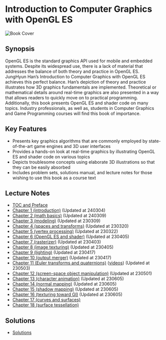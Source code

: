 # Introduction to Computer Graphics with OpenGL ES

![Book Cover](http://media.korea.ac.kr/books/covers/2/eng.jpg)

## Synopsis

OpenGL ES is the standard graphics API used for mobile and embedded systems. Despite its widespread use, there is a lack of material that addresses the balance of both theory and practice in OpenGL ES. JungHyun Han’s Introduction to Computer Graphics with OpenGL ES achieves this perfect balance. Han’s depiction of theory and practice illustrates how 3D graphics fundamentals are implemented. Theoretical or mathematical details around real-time graphics are also presented in a way that allows readers to quickly move on to practical programming. Additionally, this book presents OpenGL ES and shader code on many topics. Industry professionals, as well as, students in Computer Graphics and Game Programming courses will find this book of importance. 

## Key Features

- Presents key graphics algorithms that are commonly employed by state-of-the-art game engines and 3D user interfaces
- Provides a hands-on look at real-time graphics by illustrating OpenGL ES and shader code on various topics
- Depicts troublesome concepts using elaborate 3D illustrations so that they can be easily absorbed
- Includes problem sets, solutions manual, and lecture notes for those wishing to use this book as a course text

## Lecture Notes
- [TOC and Preface](http://media.korea.ac.kr/books/notes/2/TOC%20and%20preface.pdf)
- [Chapter 1 (introduction)](https://docs.google.com/presentation/d/1pXrzl1b4r0V5BGi8d2BqD7Oj3VKwsq4Y/edit?usp=sharing&ouid=102800129687253855450&rtpof=true&sd=true) (Updated at 240304)
- [Chapter 2 (math basics)](https://docs.google.com/presentation/d/1NCTjQTpCIJjy2inKAjttAjdomYRWmpdK/edit?usp=sharing&ouid=102800129687253855450&rtpof=true&sd=true) (Updated at 240309) 
- [Chapter 3 (modeling)](https://drive.google.com/uc?id=1i-PMoSY9FoLF0ywx_b52K1vDZ7XyyqTx&authuser=3&export=download) (Updated at 230309)
- [Chapter 4 (spaces and transforms)](https://drive.google.com/uc?id=16PLiIrnDrRC0AWFLUmbCPvb0VEF4Y8R8&authuser=3&export=download) (Updated at 230320)
- [Chapter 5 (vertex processing)](https://drive.google.com/uc?id=1Br2DomCRjtYuU5H3JY5b2Xlfs5-ll1K0&authuser=3&export=download) (Updated at 230322)
- [Chapter 6 (OpenGL ES and shader)](https://drive.google.com/uc?id=1NRgfPw9gewSbyd6e7xHwPJOBz5xdBqQ3&authuser=3&export=download) (Updated at 230405)
- [Chapter 7 (rasterizer)](https://drive.google.com/uc?id=1uyj5mC4OT8-Ng_6Ka5wyu3z0tztwgzaS&authuser=3&export=download) (Updated at 230403)
- [Chapter 8 (image texturing)](https://drive.google.com/uc?id=193PH8-SMyXbC_FFtyefNBXGDjJvxaSvi&authuser=3&export=download) (Updated at 230405)
- [Chapter 9 (lighting)](https://drive.google.com/uc?id=1zBOe9t7mkTfKXVcBMwuGpG6CZz7gzo0Z&authuser=3&export=download) (Updated at 230417)
- [Chapter 10 (output merger)](https://drive.google.com/uc?id=1RTynaDWxRvMNQerJ5rzwf7wRe3-E30OH&authuser=3&export=download) (Updated at 230417)
- [Chapter 11 (Euler transforms and quaternions)](https://drive.google.com/uc?id=1B3anaS90UiQz4Zb_7tzB1Yl-hczxyVI4&authuser=3&export=download) ([videos](http://media.korea.ac.kr/books/notes/3/videos.zip)) (Updated at 230503)
- [Chapter 12 (screen-space object manipulation)](https://drive.google.com/uc?id=1BFAXZlP6YXhDym2MmvZ7ylv1xGOYKLfH&authuser=3&export=download) (Updated at 230501)
- [Chapter 13 (character animation)](https://drive.google.com/uc?id=1tqKC5XUIsCfmTdlO4ZWsfqgEuAwx6WJA&authuser=3&export=download) (Updated at 230605)
- [Chapter 14 (normal mapping)](https://drive.google.com/uc?id=1anC1goSkQ5pGf3oZ16meNjKUCLtSJu1g&authuser=3&export=download) (Updated at 230605)
- [Chapter 15 (shadow mapping)](https://drive.google.com/uc?id=1Lj3PG7oWvzjC-_Orhp5fyJzL4w4BvM7x&authuser=3&export=download) (Updated at 230605)
- [Chapter 16 (texturing toward GI)](https://drive.google.com/uc?id=14vRYVIihVXVLIzc7z9A394sEIC2Ag7_-&authuser=3&export=download) (Updated at 230605)
- [Chapter 17 (curves and surfaces)](https://drive.google.com/uc?id=1Ctfo6fVMKr3yZWsSyuNP5lwWEtS-Fy43&authuser=3&export=download) 
- [Chapter 18 (surface tessellation)](http://media.korea.ac.kr/books/notes/2/chapter%2018%20(surface%20tessellation).ppt)

## Solutions
- [Solutions](http://media.korea.ac.kr/books/solutions.pdf)
